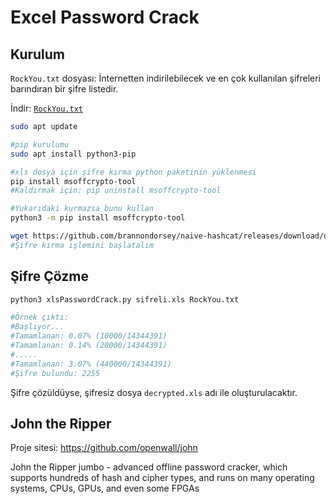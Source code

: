 # Excel Password Crack

## Kurulum

`RockYou.txt` dosyası: İnternetten indirilebilecek ve en çok kullanılan şifreleri barındıran bir şifre listedir.

İndir: [`RockYou.txt`](https://github.com/brannondorsey/naive-hashcat/releases/download/data/rockyou.txt)

```bash
sudo apt update

#pip kurulumu
sudo apt install python3-pip

#xls dosya için şifre kırma python paketinin yüklenmesi
pip install msoffcrypto-tool
#Kaldırmak için: pip uninstall msoffcrypto-tool

#Yukarıdaki kurmazsa bunu kullan
python3 -m pip install msoffcrypto-tool

wget https://github.com/brannondorsey/naive-hashcat/releases/download/data/rockyou.txt RockYou1.txt
#Şifre kırma işlemini başlatalım
```

## Şifre Çözme

```bash
python3 xlsPasswordCrack.py sifreli.xls RockYou.txt

#Örnek çıktı:
#Başlıyor...
#Tamamlanan: 0.07% (10000/14344391)
#Tamamlanan: 0.14% (20000/14344391)
#.....
#Tamamlanan: 3.07% (440000/14344391)
#Şifre bulundu: 2255

```

Şifre çözüldüyse, şifresiz dosya `decrypted.xls` adı ile oluşturulacaktır.

## John the Ripper

Proje sitesi: https://github.com/openwall/john

John the Ripper jumbo - advanced offline password cracker, which supports hundreds of hash and cipher types, and runs on many operating systems, CPUs, GPUs, and even some FPGAs
